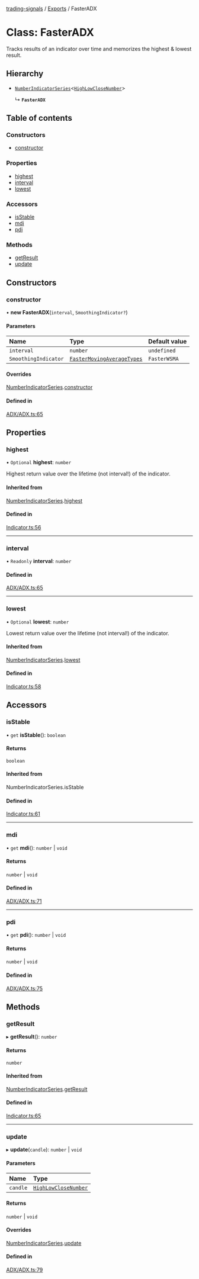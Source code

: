 [trading-signals](../README.md) / [Exports](../modules.md) / FasterADX

# Class: FasterADX

Tracks results of an indicator over time and memorizes the highest & lowest result.

## Hierarchy

- [`NumberIndicatorSeries`](NumberIndicatorSeries.md)<[`HighLowCloseNumber`](../modules.md#highlowclosenumber)\>

  ↳ **`FasterADX`**

## Table of contents

### Constructors

- [constructor](FasterADX.md#constructor)

### Properties

- [highest](FasterADX.md#highest)
- [interval](FasterADX.md#interval)
- [lowest](FasterADX.md#lowest)

### Accessors

- [isStable](FasterADX.md#isstable)
- [mdi](FasterADX.md#mdi)
- [pdi](FasterADX.md#pdi)

### Methods

- [getResult](FasterADX.md#getresult)
- [update](FasterADX.md#update)

## Constructors

### constructor

• **new FasterADX**(`interval`, `SmoothingIndicator?`)

#### Parameters

| Name                 | Type                                                                 | Default value |
| :------------------- | :------------------------------------------------------------------- | :------------ |
| `interval`           | `number`                                                             | `undefined`   |
| `SmoothingIndicator` | [`FasterMovingAverageTypes`](../modules.md#fastermovingaveragetypes) | `FasterWSMA`  |

#### Overrides

[NumberIndicatorSeries](NumberIndicatorSeries.md).[constructor](NumberIndicatorSeries.md#constructor)

#### Defined in

[ADX/ADX.ts:65](https://github.com/bennycode/trading-signals/blob/53d8192/src/ADX/ADX.ts#L65)

## Properties

### highest

• `Optional` **highest**: `number`

Highest return value over the lifetime (not interval!) of the indicator.

#### Inherited from

[NumberIndicatorSeries](NumberIndicatorSeries.md).[highest](NumberIndicatorSeries.md#highest)

#### Defined in

[Indicator.ts:56](https://github.com/bennycode/trading-signals/blob/53d8192/src/Indicator.ts#L56)

---

### interval

• `Readonly` **interval**: `number`

#### Defined in

[ADX/ADX.ts:65](https://github.com/bennycode/trading-signals/blob/53d8192/src/ADX/ADX.ts#L65)

---

### lowest

• `Optional` **lowest**: `number`

Lowest return value over the lifetime (not interval!) of the indicator.

#### Inherited from

[NumberIndicatorSeries](NumberIndicatorSeries.md).[lowest](NumberIndicatorSeries.md#lowest)

#### Defined in

[Indicator.ts:58](https://github.com/bennycode/trading-signals/blob/53d8192/src/Indicator.ts#L58)

## Accessors

### isStable

• `get` **isStable**(): `boolean`

#### Returns

`boolean`

#### Inherited from

NumberIndicatorSeries.isStable

#### Defined in

[Indicator.ts:61](https://github.com/bennycode/trading-signals/blob/53d8192/src/Indicator.ts#L61)

---

### mdi

• `get` **mdi**(): `number` \| `void`

#### Returns

`number` \| `void`

#### Defined in

[ADX/ADX.ts:71](https://github.com/bennycode/trading-signals/blob/53d8192/src/ADX/ADX.ts#L71)

---

### pdi

• `get` **pdi**(): `number` \| `void`

#### Returns

`number` \| `void`

#### Defined in

[ADX/ADX.ts:75](https://github.com/bennycode/trading-signals/blob/53d8192/src/ADX/ADX.ts#L75)

## Methods

### getResult

▸ **getResult**(): `number`

#### Returns

`number`

#### Inherited from

[NumberIndicatorSeries](NumberIndicatorSeries.md).[getResult](NumberIndicatorSeries.md#getresult)

#### Defined in

[Indicator.ts:65](https://github.com/bennycode/trading-signals/blob/53d8192/src/Indicator.ts#L65)

---

### update

▸ **update**(`candle`): `number` \| `void`

#### Parameters

| Name     | Type                                                     |
| :------- | :------------------------------------------------------- |
| `candle` | [`HighLowCloseNumber`](../modules.md#highlowclosenumber) |

#### Returns

`number` \| `void`

#### Overrides

[NumberIndicatorSeries](NumberIndicatorSeries.md).[update](NumberIndicatorSeries.md#update)

#### Defined in

[ADX/ADX.ts:79](https://github.com/bennycode/trading-signals/blob/53d8192/src/ADX/ADX.ts#L79)
